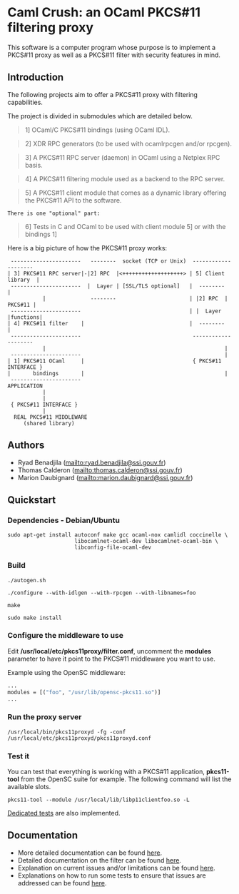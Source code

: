# Caml Crush: an OCaml PKCS#11 filtering proxy

This software is a computer program whose purpose is to implement
a PKCS#11 proxy as well as a PKCS#11 filter with security features
in mind.

## Introduction

The following projects aim to offer a PKCS#11 proxy with filtering capabilities.

The project is divided in submodules which are detailed below.

>1] OCaml/C PKCS#11 bindings (using OCaml IDL).

>2] XDR RPC generators (to be used with ocamlrpcgen and/or rpcgen).

>3] A PKCS#11 RPC server (daemon) in OCaml using a Netplex RPC basis.

>4] A PKCS#11 filtering module used as a backend to the RPC server.

>5] A PKCS#11 client module that comes as a dynamic library offering 
the PKCS#11 API to the software.

    There is one "optional" part:

>6] Tests in C and OCaml to be used with client module 5] or with the
bindings 1]

Here is a big picture of how the PKCS#11 proxy works:


	 ----------------------   --------  socket (TCP or Unix)  --------------------
	| 3] PKCS#11 RPC server|-|2] RPC  |<+++++++++++++++++++> | 5] Client library  |
	 ----------------------  |  Layer | [SSL/TLS optional]   |  --------          |
	           |              --------                       | |2] RPC  | PKCS#11 |
	 ----------------------                                  | |  Layer |functions|
	| 4] PKCS#11 filter    |                                 |  --------          |
	 ----------------------                                   --------------------
	           |                                                        |
	 ----------------------                                             |
	| 1] PKCS#11 OCaml     |                                  { PKCS#11 INTERFACE }
	|       bindings       |                                            |
	 ----------------------                                       APPLICATION
	           |
	           |
	 { PKCS#11 INTERFACE }
	           |
	  REAL PKCS#11 MIDDLEWARE
	     (shared library)

## Authors

  * Ryad Benadjila (<mailto:ryad.benadjila@ssi.gouv.fr>)
  * Thomas Calderon (<mailto:thomas.calderon@ssi.gouv.fr>)
  * Marion Daubignard (<mailto:marion.daubignard@ssi.gouv.fr>)

## Quickstart

### Dependencies - Debian/Ubuntu

    sudo apt-get install autoconf make gcc ocaml-nox camlidl coccinelle \
                         libocamlnet-ocaml-dev libocamlnet-ocaml-bin \
                         libconfig-file-ocaml-dev

### Build

    ./autogen.sh

    ./configure --with-idlgen --with-rpcgen --with-libnames=foo

    make
    
    sudo make install

### Configure the middleware to use

Edit **/usr/local/etc/pkcs11proxy/filter.conf**, uncomment the **modules** parameter to
have it point to the PKCS#11 middleware you want to use.

Example using the OpenSC middleware:

```ocaml
...
modules = [("foo", "/usr/lib/opensc-pkcs11.so")]
...
```


### Run the proxy server

    /usr/local/bin/pkcs11proxyd -fg -conf /usr/local/etc/pkcs11proxyd/pkcs11proxyd.conf


### Test it

You can test that everything is working with a PKCS#11 application, 
**pkcs11-tool** from the OpenSC suite for example. The following command will
list the available slots.


    pkcs11-tool --module /usr/local/lib/libp11clientfoo.so -L

[Dedicated tests](src/tests/ocaml/HOW_TO_PERFORM_TESTS.md) are also implemented.

## Documentation

  * More detailed documentation can be found [here](doc/INDEX.md).
  * Detailed documentation on the filter can be found [here](doc/FILTER.md).
  * Explanation on current issues and/or limitations can be found [here](ISSUES.md).
  * Explanations on how to run some tests to ensure that issues are addressed can be found [here](src/tests/ocaml/HOW_TO_PERFORM_TESTS.md).
